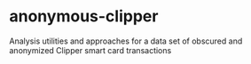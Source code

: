 anonymous-clipper
=================

Analysis utilities and approaches for a data set of obscured and anonymized Clipper smart card transactions
